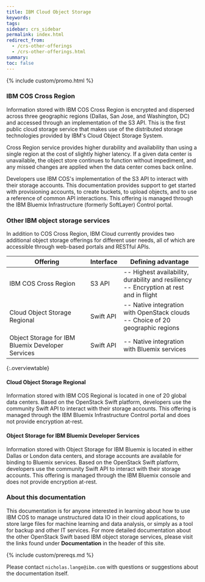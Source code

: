 ```yaml
---
title: IBM Cloud Object Storage
keywords: 
tags:
sidebar: crs_sidebar
permalink: index.html
redirect_from:
  - /crs-other-offerings
  - /crs-other-offerings.html
summary: 
toc: false
---
```


{% include custom/promo.html %}

### IBM COS Cross Region 
Information stored with IBM COS Cross Region is encrypted and dispersed across three geographic regions (Dallas, San Jose, and Washington, DC) and accessed through an implementation of the S3 API. This is the first public cloud storage service that makes use of the distributed storage technologies provided by IBM's Cloud Object Storage System. 

Cross Region service provides higher durability and availability than using a single region at the cost of slightly higher latency.  If a given data center is unavailable, the object store continues to function without impediment, and any missed changes are applied when the data center comes back online.

Developers use IBM COS's implementation of the S3 API to interact with their storage accounts. This documentation provides support to get started with provisioning accounts, to create buckets, to upload objects, and to use a reference of common API interactions. This offering is managed through the IBM Bluemix Infrastructure (formerly SoftLayer) Control portal.

### Other IBM object storage services

In addition to COS Cross Region, IBM Cloud currently provides two additional object storage offerings for different user needs, all of which are accessible through web-based portals and RESTful APIs.

| Offering | Interface | Defining advantage |
|-- |-- |-- |
| IBM COS Cross Region | S3 API | -- Highest availability, durability and resiliency<br> -- Encryption at rest and in flight|
| Cloud Object Storage Regional | Swift API | -- Native integration with OpenStack clouds <br> -- Choice of 20 geographic regions|
| Object Storage for IBM Bluemix Developer Services | Swift API | -- Native integration with Bluemix services |
{:.overviewtable}

#### Cloud Object Storage Regional 

Information stored with IBM COS Regional is located in one of 20 global data centers. Based on the OpenStack Swift platform, developers use the community Swift API to interact with their storage accounts. This offering is managed through the IBM Bluemix Infrastructure Control portal and does not provide encryption at-rest.

#### Object Storage for IBM Bluemix Developer Services

Information stored with Object Storage for IBM Bluemix is located in either Dallas or London data centers, and storage accounts are available for binding to Bluemix services. Based on the OpenStack Swift platform, developers use the community Swift API to interact with their storage accounts. This offering is managed through the IBM Bluemix console and does not provide encryption at-rest.

### About this documentation

This documentation is for anyone interested in learning about how to use IBM COS to manage unstructured data IO in their cloud applications, to store large files for machine learning and data analysis, or simply as a tool for backup and other IT services. For more detailed documentation about the other OpenStack Swift based IBM object storage services, please visit the links found under **Documentation** in the header of this site.

{% include custom/prereqs.md %}

Please contact `nicholas.lange@ibm.com` with questions or suggestions about the documentation itself.

